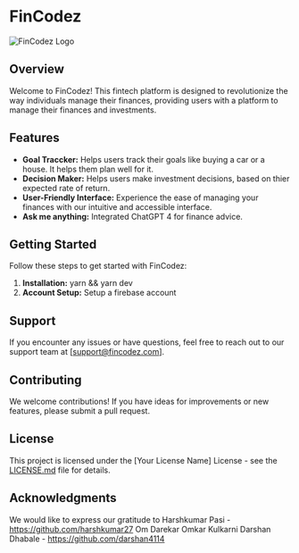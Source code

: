 # FinCodez

![FinCodez Logo](url/to/your/logo.png)

## Overview

Welcome to FinCodez! This fintech platform is designed to revolutionize the way individuals manage their finances, providing users with a platform to manage their finances and investments.

## Features

- **Goal Traccker:** Helps users track their goals like buying a car or a house. It helps them plan well for it.
- **Decision Maker:** Helps users make investment decisions, based on thier expected rate of return.
- **User-Friendly Interface:** Experience the ease of managing your finances with our intuitive and accessible interface.
- **Ask me anything:** Integrated ChatGPT 4 for finance advice.

## Getting Started
Follow these steps to get started with FinCodez:

1. **Installation:** yarn && yarn dev
2. **Account Setup:** Setup a firebase account

## Support

If you encounter any issues or have questions, feel free to reach out to our support team at [support@fincodez.com].

## Contributing

We welcome contributions! If you have ideas for improvements or new features, please submit a pull request.

## License

This project is licensed under the [Your License Name] License - see the [LICENSE.md](LICENSE.md) file for details.

## Acknowledgments

We would like to express our gratitude to 
Harshkumar Pasi - https://github.com/harshkumar27
Om Darekar
Omkar Kulkarni
Darshan Dhabale - https://github.com/darshan4114
